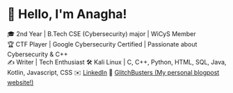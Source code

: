 # 👋 Hello, I'm Anagha!

🎓 2nd Year | B.Tech CSE (Cybersecurity) major | WiCyS Member  
🏆 CTF Player | Google Cybersecurity Certified | Passionate about Cybersecurity & C++  
✍️ Writer | Tech Enthusiast
🛠 Kali Linux | C, C++, Python, HTML, SQL, Java, Kotlin, Javascript, CSS
✉️ [LinkedIn](https://www.linkedin.com/in/anaghabprasanth)
🔗 [GlitchBusters (My personal blogpost website!)](https://4n4gh4.github.io/glitchbusters.github.io/)
